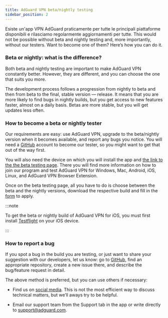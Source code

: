 ```yaml
---
title: AdGuard VPN beta/nightly testing
sidebar_position: 2
---
```


Esiste un'app VPN AdGuard praticamente per tutte le principali piattaforme disponibili e rilasciamo regolarmente aggiornamenti per tutte. This would not be possible without beta and nightly testing and, more importantly, without our testers. Want to become one of them? Here’s how you can do it.

### Beta or nightly: what is the difference?

Both beta and nightly testing are important to make AdGuard VPN constantly better. However, they are different, and you can choose the one that suits you more.

The development process follows a progression from nightly to beta and then from beta to the final, stable version — release. It means that you are more likely to find bugs in nightly builds, but you get access to new features faster, almost on a daily basis. Betas are more stable, but you will get updates less often.

### How to become a beta or nightly tester

Our requirements are easy: use AdGuard VPN, upgrade to the beta/nightly version when it becomes available, and report any bugs you notice. You will need a [GitHub](https://github.com/) account to become our tester, so you might want to get that out of the way first.

You will also need the device on which you will install the app and [the link to the the beta testing page](https://adguard-vpn.com/beta.html). There you will find more information on how to join our program and test AdGuard VPN for Windows, Mac, Android, iOS, Linux, and AdGuard VPN Browser Extension.

Once on the beta testing page, all you have to do is choose between the beta and the nightly versions, download the respective build and fill in the [form](https://surveys.adguard.com/en/vpn_beta_testing_program/form.html) to apply.

:::note

To get the beta or nightly build of AdGuard VPN for iOS, you must first install [Testflight](https://apps.apple.com/app/testflight/id899247664) on your iOS device.

:::

### How to report a bug

If you spot a bug in the build you are testing, or just want to share your suggestion with our developers, let us know: go to [GitHub](https://github.com/AdguardTeam/), find an appropriate repository, create a new issue there, and describe the bug/feature request in detail.

The above method is preferred, but you can use others if necessary:

- Find us on [social media](https://adguard-vpn.com/discuss.html). This is not the most efficient way to discuss technical matters, but we’ll aways try to be helpful.

- Email our support team from the Support tab in the app or write directly to [support@adguard.com](mailto:support@adguard.com).

